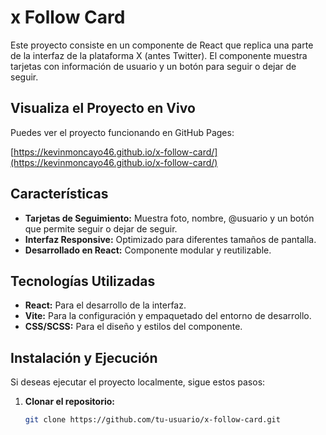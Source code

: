 # x Follow Card

Este proyecto consiste en un componente de React que replica una parte de la interfaz de la plataforma X (antes Twitter). El componente muestra tarjetas con información de usuario y un botón para seguir o dejar de seguir.

## Visualiza el Proyecto en Vivo

Puedes ver el proyecto funcionando en GitHub Pages:

[https://kevinmoncayo46.github.io/x-follow-card/](https://kevinmoncayo46.github.io/x-follow-card/)

## Características

- **Tarjetas de Seguimiento:** Muestra foto, nombre, @usuario y un botón que permite seguir o dejar de seguir.
- **Interfaz Responsive:** Optimizado para diferentes tamaños de pantalla.
- **Desarrollado en React:** Componente modular y reutilizable.

## Tecnologías Utilizadas

- **React:** Para el desarrollo de la interfaz.
- **Vite:** Para la configuración y empaquetado del entorno de desarrollo.
- **CSS/SCSS:** Para el diseño y estilos del componente.

## Instalación y Ejecución

Si deseas ejecutar el proyecto localmente, sigue estos pasos:

1. **Clonar el repositorio:**

   ```bash
   git clone https://github.com/tu-usuario/x-follow-card.git


